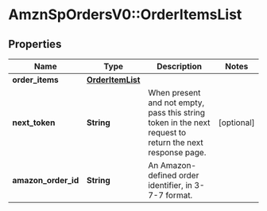 # AmznSpOrdersV0::OrderItemsList

## Properties
Name | Type | Description | Notes
------------ | ------------- | ------------- | -------------
**order_items** | [**OrderItemList**](OrderItemList.md) |  | 
**next_token** | **String** | When present and not empty, pass this string token in the next request to return the next response page. | [optional] 
**amazon_order_id** | **String** | An Amazon-defined order identifier, in 3-7-7 format. | 

